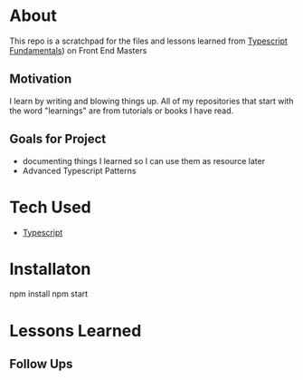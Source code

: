 # About

This repo is a scratchpad for the files and lessons learned from [Typescript Fundamentals](https://frontendmasters.com/courses/typescript-v2/)) on Front End Masters

## Motivation

I learn by writing and blowing things up. All of my repositories that start with the word "learnings" are from tutorials or books I have read.

## Goals for Project

-   documenting things I learned so I can use them as resource later
-   Advanced Typescript Patterns

# Tech Used

-   [Typescript](https://typescriptlang.org/)

# Installaton

npm install
npm start

# Lessons Learned

## Follow Ups

